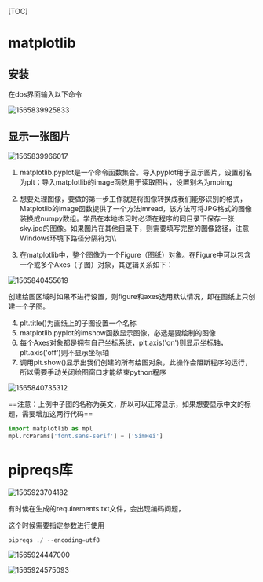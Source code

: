 [TOC]

# matplotlib

## 安装

在dos界面输入以下命令

![1565839925833](E:\Typora笔记\Python\assets\1565839925833.png)

## 显示一张图片

![1565839966017](E:\Typora笔记\Python\assets\1565839966017.png)

1. matplotlib.pyplot是一个命令函数集合。导入pyplot用于显示图片，设置别名为plt；导入matplotlib的image函数用于读取图片，设置别名为mpimg

2. 想要处理图像，要做的第一步工作就是将图像转换成我们能够识别的格式，Matplotlib的image函数提供了一个方法imread，该方法可将JPG格式的图像装换成numpy数组。学员在本地练习时必须在程序的同目录下保存一张sky.jpg的图像。如果图片在其他目录下，则需要填写完整的图像路径，注意Windows环境下路径分隔符为\\\

3. 在matplotlib中，整个图像为一个Figure（图纸）对象。在Figure中可以包含一个或多个Axes（子图）对象，其逻辑关系如下：

   

![1565840455619](E:\Typora笔记\Python\assets\1565840455619.png)

创建绘图区域时如果不进行设置，则figure和axes选用默认情况，即在图纸上只创建一个子图。

4. plt.title()为画纸上的子图设置一个名称
5. matplotlib.pyplot的imshow函数显示图像，必选是要绘制的图像
6. 每个Axes对象都是拥有自己坐标系统，plt.axis('on')则显示坐标轴，plt.axis('off')则不显示坐标轴
7. 调用plt.show()显示出我们创建的所有绘图对象，此操作会阻断程序的运行，所以需要手动关闭绘图窗口才能结束python程序

![1565840735312](E:\Typora笔记\Python\assets\1565840735312.png)

==注意：上例中子图的名称为英文，所以可以正常显示，如果想要显示中文的标题，需要增加这两行代码==

```python
import matplotlib as mpl
mpl.rcParams['font.sans-serif'] = ['SimHei']
```

# pipreqs库

![1565923704182](E:\Typora笔记\Python\assets\1565923704182.png)

有时候在生成的requirements.txt文件，会出现编码问题，

这个时候需要指定参数进行使用

```python
pipreqs ./ --encoding=utf8
```

![1565924447000](E:\Typora笔记\Python\assets\1565924447000.png)

![1565924575093](E:\Typora笔记\Python\assets\1565924575093.png)

